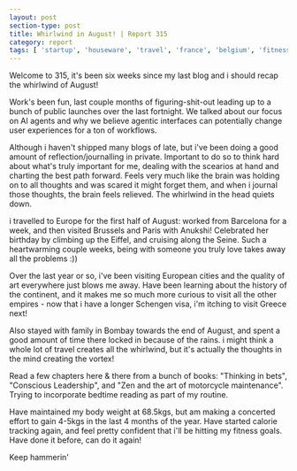 ```yaml
---
layout: post
section-type: post
title: Whirlwind in August! | Report 315
category: report
tags: [ 'startup', 'houseware', 'travel', 'france', 'belgium', 'fitness' ]
---
```


Welcome to 315, it's been six weeks since my last blog and i should recap the whirlwind of August!

Work's been fun, last couple months of figuring-shit-out leading up to a bunch of public launches over the last fortnight. We talked about our focus on AI agents and why we believe agentic interfaces can potentially change user experiences for a ton of workflows.

Although i haven't shipped many blogs of late, but i've been doing a good amount of reflection/journalling in private. Important to do so to think hard about what's truly important for me, dealing with the scearios at hand and charting the best path forward. Feels very much like the brain was holding on to all thoughts and was scared it might forget them, and when i journal those thoughts, the brain feels relieved. The whirlwind in the head quiets down.

i travelled to Europe for the first half of August: worked from Barcelona for a week, and then visited Brussels and Paris with Anukshi! Celebrated her birthday by climbing up the Eiffel, and cruising along the Seine. Such a heartwarming couple weeks, being with someone you truly love takes away all the problems :))

Over the last year or so, i've been visiting European cities and the quality of art everywhere just blows me away. Have been learning about the history of the continent, and it makes me so much more curious to visit all the other empires - now that i have a longer Schengen visa, i'm itching to visit Greece next!

Also stayed with family in Bombay towards the end of August, and spent a good amount of time there locked in because of the rains. i might think a whole lot of travel creates all the whirlwind, but it's actually the thoughts in the mind creating the vortex!

Read a few chapters here & there from a bunch of books: "Thinking in bets", "Conscious Leadership", and "Zen and the art of motorcycle maintenance". Trying to incorporate bedtime reading as part of my routine.

Have maintained my body weight at 68.5kgs, but am making a concerted effort to gain 4-5kgs in the last 4 months of the year. Have started calorie tracking again, and feel pretty confident that i'll be hitting my fitness goals. Have done it before, can do it again!

Keep hammerin'

